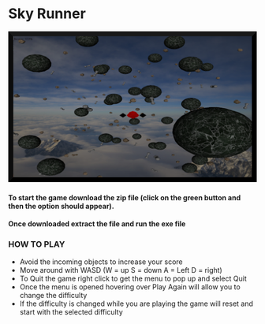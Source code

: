 # Sky Runner

![SkyRunner](https://github.com/akiwainwright/Sky-Runner/blob/master/Sky%20Runner.png)

#### To start the game download the zip file (click on the green button and then the option should appear). 
#### Once downloaded extract the file and run the exe file

### HOW TO PLAY

* Avoid the incoming objects to increase your score
* Move around with WASD (W = up S = down A = Left D = right)
* To Quit the game right click to get the menu to pop up and select Quit
* Once the menu is opened hovering over Play Again will allow you to change the difficulty
* If the difficulty is changed while you are playing the game will reset and start with the selected difficulty
